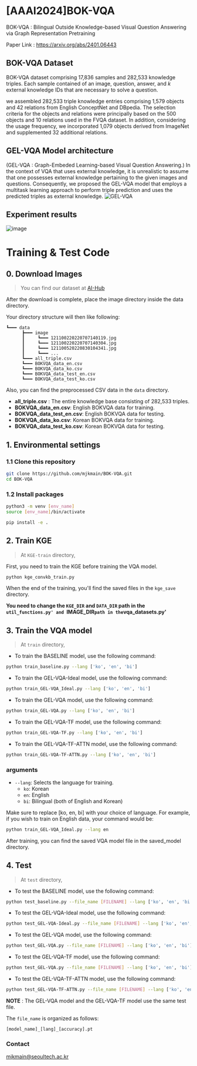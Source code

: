 # [AAAI2024]BOK-VQA
BOK-VQA : Bilingual Outside Knowledge-based Visual Question Answering via Graph Representation Pretraining

Paper Link : https://arxiv.org/abs/2401.06443

## BOK-VQA Dataset
BOK-VQA dataset comprising 17,836 samples and 282,533 knowledge triples. Each sample contained of an image, question, answer, and $k$ external knowledge IDs that are necessary to solve a question.

we assembled 282,533 triple knowledge entries comprising 1,579 objects and 42 relations from English ConceptNet and DBpedia. The selection criteria for the objects and relations were principally based on the 500 objects and 10 relations used in the FVQA dataset. In addition, considering the usage frequency, we incorporated 1,079 objects derived from ImageNet and supplemented 32 additional relations.

## GEL-VQA Model architecture
(GEL-VQA : Graph-Embeded Learning-based Visual Question Answering.)
In the context of VQA that uses external knowledge, it is unrealistic to assume that one possesses external knowledge pertaining to the given images and questions. Consequently, we proposed the GEL-VQA model that employs a multitask learning approach to perform triple prediction and uses the predicted triples as 
external knowledge.
![GEL-VQA](https://github.com/mjkmain/BOK-VQA/assets/72269271/fcc7f28a-c022-40f5-96d2-43657a09a021)

## Experiment results
![image](https://github.com/mjkmain/BOK-VQA/assets/72269271/d8184ebc-6dd6-4bad-96ea-efc7a6232928)


# Training & Test Code

## 0. Download Images

> You can find our dataset at [AI-Hub](https://aihub.or.kr/aihubdata/data/view.do?currMenu=&topMenu=&aihubDataSe=data&dataSetSn=71357)

After the download is complete, place the image directory inside the data directory.

Your directory structure will then like following:
```
┗━━━ data
      ┣━━━ image
      ┃     ┗━━━ 121100220220707140119.jpg
      ┃     ┗━━━ 121100220220707140304.jpg
      ┃     ┗━━━ 121100520220830104341.jpg
      ┃     ┗━━━ ...
      ┗━━━ all_triple.csv
      ┗━━━ BOKVQA_data_en.csv
      ┗━━━ BOKVQA_data_ko.csv
      ┗━━━ BOKVQA_data_test_en.csv
      ┗━━━ BOKVQA_data_test_ko.csv
```
Also, you can find the preprocessed CSV data in the `data` directory.

- **all_triple.csv** : The entire knowledge base consisting of 282,533 triples.
- **BOKVQA_data_en.csv**: English BOKVQA data for training.
- **BOKVQA_data_test_en.csv**: English BOKVQA data for testing.
- **BOKVQA_data_ko.csv**: Korean BOKVQA data for training.
- **BOKVQA_data_test_ko.csv**: Korean BOKVQA data for testing.

## 1. Environmental settings
### 1.1 Clone this repository 

```bash
git clone https://github.com/mjkmain/BOK-VQA.git
cd BOK-VQA
```

### 1.2 Install packages
```bash
python3 -m venv [env_name]
source [env_name]/bin/activate
```

```bash
pip install -e .
```

## 2. Train KGE 
> At `KGE-train` directory,

First, you need to train the KGE before training the VQA model.

```bash
python kge_convkb_train.py 
```

When the end of the training, you'll find the saved files in the `kge_save` directory.

**You need to change the `KGE_DIR` and `DATA_DIR` path in the `util_functions.py' and `IMAGE_DIR` path in the `vqa_datasets.py'**

## 3. Train the VQA model
> At `train` directory,

* To train the BASELINE model, use the following command:

```bash
python train_baseline.py --lang ['ko', 'en', 'bi'] 
```

* To train the GEL-VQA-Ideal model, use the following command:
```bash
python train_GEL-VQA_Ideal.py --lang ['ko', 'en', 'bi'] 
```

* To train the GEL-VQA model, use the following command:
```bash
python train_GEL-VQA.py --lang ['ko', 'en', 'bi'] 
```

* To train the GEL-VQA-TF model, use the following command:
```bash
python train_GEL-VQA-TF.py --lang ['ko', 'en', 'bi'] 
```

* To train the GEL-VQA-TF-ATTN model, use the following command:
```bash
python train_GEL-VQA-TF-ATTN.py --lang ['ko', 'en', 'bi'] 
```

### arguments
- `--lang`: Selects the language for training.
  - `ko`: Korean
  - `en`: English
  - `bi`: Bilingual (both of English and Korean)

Make sure to replace [ko, en, bi] with your choice of language. For example, if you wish to train on English data, your command would be: 
```bash
python train_GEL-VQA_Ideal.py --lang en 
```

After training, you can find the saved VQA model file in the saved_model directory.

## 4. Test
> At `test` directory,

* To test the BASELINE model, use the following command:
```bash
python test_baseline.py --file_name [FILENAME] --lang ['ko', 'en', 'bi']
```

* To test the GEL-VQA-Ideal model, use the following command:
```bash
python test_GEL-VQA-Ideal.py --file_name [FILENAME] --lang ['ko', 'en', 'bi']
```

* To test the GEL-VQA model, use the following command:
```bash
python test_GEL-VQA.py --file_name [FILENAME] --lang ['ko', 'en', 'bi']
```

* To test the GEL-VQA-TF model, use the following command:
```bash
python test_GEL-VQA.py --file_name [FILENAME] --lang ['ko', 'en', 'bi']
```

* To test the GEL-VQA-TF-ATTN model, use the following command:
```bash
python test_GEL-VQA-TF-ATTN.py --file_name [FILENAME] --lang ['ko', 'en', 'bi']
```

**NOTE** : The GEL-VQA model and the GEL-VQA-TF model use the same test file.

The `file_name` is organized as follows:

    [model_name]_[lang]_[accuracy].pt

### Contact
mjkmain@seoultech.ac.kr
